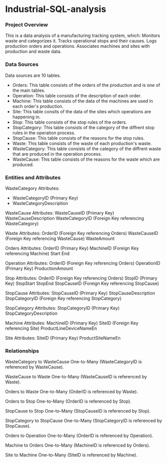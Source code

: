 # Industrial-SQL-analysis

### Project Overview
This is a data analysis of a manufacturing tracking system, which:
Monitors waste and categorizes it.
Tracks operational stops and their causes.
Logs production orders and operations.
Associates machines and sites with production and waste data.

### Data Sources
Data sources are 10 tables.
- Orders: This table consists of the orders of the production and is one of the main tables.
- Operation: This table consists of the description of each order.
- Machine: This table consists of the data of the machines are used in each order's production.
- Site: This table consits of the data of the sites which operations are happening in.
- Stop: This table consists of the stop rules of the orders. 
- StopCategory: This table consists of the category of the diffrent stop rules in the operation process.
- StopCause: This table consists of the reasons for the stop rules.
- Waste: This table consists of the waste of each production's waste.
- WasteCategory: This table consists of the category of the diffrent waste that are produced in the operation process.
- WasteCause: This table consists of the reasons for the waste which are produced.

### Entities and Attributes

WasteCategory
Attributes:
- WasteCategoryID (Primary Key)
- WasteCategoryDescription

WasteCause
Attributes:
WasteCauseID (Primary Key)
WasteCauseDescription
WasteCategoryID (Foreign Key referencing WasteCategory)

Waste
Attributes:
OrderID (Foreign Key referencing Orders)
WasteCauseID (Foreign Key referencing WasteCause)
WasteAmount

Orders
Attributes:
OrderID (Primary Key)
MachineID (Foreign Key referencing Machine)
Start
End

Operation
Attributes:
OrderID (Foreign Key referencing Orders)
OperationID (Primary Key)
ProductionAmount

Stop
Attributes:
OrderID (Foreign Key referencing Orders)
StopID (Primary Key)
StopStart
StopEnd
StopCauseID (Foreign Key referencing StopCause)

StopCause
Attributes:
StopCauseID (Primary Key)
StopCauseDescription
StopCategoryID (Foreign Key referencing StopCategory)

StopCategory
Attributes:
StopCategoryID (Primary Key)
StopCategoryDescription

Machine
Attributes:
MachineID (Primary Key)
SiteID (Foreign Key referencing Site)
ProductLineDeviceNameEn

Site
Attributes:
SiteID (Primary Key)
ProductSiteNameEn


### Relationships

WasteCategory to WasteCause
One-to-Many (WasteCategoryID is referenced by WasteCause).

WasteCause to Waste
One-to-Many (WasteCauseID is referenced by Waste).

Orders to Waste
One-to-Many (OrderID is referenced by Waste).

Orders to Stop
One-to-Many (OrderID is referenced by Stop).

StopCause to Stop
One-to-Many (StopCauseID is referenced by Stop).

StopCategory to StopCause
One-to-Many (StopCategoryID is referenced by StopCause).

Orders to Operation
One-to-Many (OrderID is referenced by Operation).

Machine to Orders
One-to-Many (MachineID is referenced by Orders).

Site to Machine
One-to-Many (SiteID is referenced by Machine).

